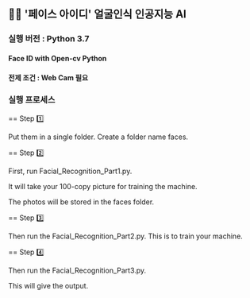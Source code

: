 ## 👸🤴 **'페이스 아이디' 얼굴인식 인공지능 AI** 

### 실행 버전 : Python 3.7

#### Face ID with Open-cv Python

#### 전제 조건 : Web Cam 필요


### 실행 프로세스
== Step 1️⃣ 


Put them in a single folder. Create a folder name faces.


== Step 2️⃣


First, run Facial_Recognition_Part1.py. 


It will take your 100-copy picture for training the machine.


The photos will be stored in the faces folder.


== Step 3️⃣


Then run the Facial_Recognition_Part2.py. This is to train your machine.


== Step 4️⃣


Then run the Facial_Recognition_Part3.py.


This will give the output.

